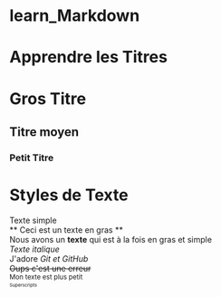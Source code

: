 # learn_Markdown

# Apprendre les Titres
# Gros Titre
## Titre moyen
### Petit Titre

# Styles de Texte
Texte simple  
** Ceci est un texte en gras **  
Nous avons un __texte__ qui est à la fois en gras et simple  
*Texte italique*  
J'adore *Git et GitHub*  
~~Oups c'est une erreur~~  
<sub>Mon texte est plus petit<sub>  
<sup>Superscripts<sup>  


